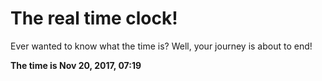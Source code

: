 # The real time clock!

Ever wanted to know what the time is? Well, your journey is about to end!

**The time is Nov 20, 2017, 07:19**